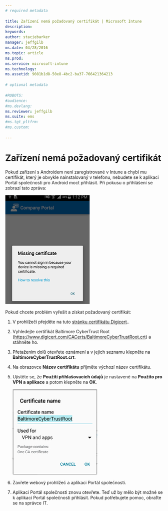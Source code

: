```yaml
---
# required metadata

title: Zařízení nemá požadovaný certifikát | Microsoft Intune
description:
keywords:
author: staciebarker
manager: jeffgilb
ms.date: 04/28/2016
ms.topic: article
ms.prod:
ms.service: microsoft-intune
ms.technology:
ms.assetid: 9081b1d8-50e8-4bc2-ba37-766421364213

# optional metadata

#ROBOTS:
#audience:
#ms.devlang:
ms.reviewer: jeffgilb
ms.suite: ems
#ms.tgt_pltfrm:
#ms.custom:

---
```



# Zařízení nemá požadovaný certifikát
Pokud zařízení s Androidem není zaregistrované v Intune a chybí mu certifikát, který je obvykle nainstalovaný v telefonu, nebudete se k aplikaci Portál společnosti pro Android moct přihlásit. Při pokusu o přihlášení se zobrazí tato zpráva:

![andr-cert-install-cert-missing](./media/andr-cert_install-1-cert_missing.png)

Pokud chcete problém vyřešit a získat požadovaný certifikát:

1.  V prohlížeči přejděte na tuto [stránku certifikátu Digicert](https://www.digicert.com/digicert-root-certificates.htm)..

2.  Vyhledejte certifikát Baltimore CyberTrust Root (https://www.digicert.com/CACerts/BaltimoreCyberTrustRoot.crt) a stáhněte ho.

3.  Přetažením dolů otevřete oznámení a v jejich seznamu klepněte na **BaltimoreCyberTrustRoot.crt**.

4.  Na obrazovce **Název certifikátu** přijměte výchozí název certifikátu.

5. Ujistěte se, že **Použití přihlašovacích údajů** je nastavené na **Použito pro VPN a aplikace** a potom klepněte na **OK**.

    ![andr-cert-install-add-cert-name](./media/andr-cert_install-2-add_cert_name.png)

6. Zavřete webový prohlížeč a aplikaci Portál společnosti.

7. Aplikaci Portál společnosti znovu otevřete. Teď už by mělo být možné se k aplikaci Portál společnosti přihlásit. Pokud potřebujete pomoc, obraťte se na správce IT.

<!--HONumber=May16_HO1-->


